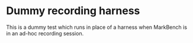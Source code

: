 # Dummy recording harness

This is a dummy test which runs in place of a harness when MarkBench is in an ad-hoc recording session.